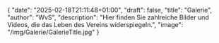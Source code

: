 {
    "date": "2025-02-18T21:11:48+01:00",
    "draft": false,
    "title": "Galerie",
    "author": "WvS",
    "description": "Hier finden Sie zahlreiche Bilder und Videos, die das Leben des Vereins widerspiegeln.",
    "image": "/img/Galerie/GalerieTitle.jpg"
}

